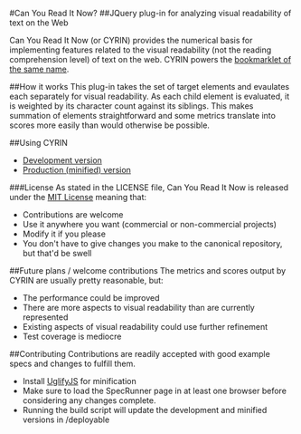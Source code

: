 #Can You Read It Now?
##JQuery plug-in for analyzing visual readability of text on the Web

Can You Read It Now (or CYRIN) provides the numerical basis for implementing features related to the visual readability (not the reading comprehension level) of text on the web. CYRIN powers the [bookmarklet of the same name](http://canyoureaditnow.com/).

##How it works
This plug-in takes the set of target elements and evaulates each separately for visual readability. As each child element is evaluated, it is weighted by its character count against its siblings. This makes summation of elements straightforward and some metrics translate into scores more easily than would otherwise be possible.

##Using CYRIN

* [Development version](https://github.com/kevingorski/CanYouReadItNow/raw/master/deployable/CYRIN.dev.js)
* [Production (minified) version](https://github.com/kevingorski/CanYouReadItNow/raw/master/deployable/CYRIN.min.js)

###License
As stated in the LICENSE file, Can You Read It Now is released under the [MIT License](http://www.opensource.org/licenses/mit-license) meaning that:

* Contributions are welcome
* Use it anywhere you want (commercial or non-commercial projects)
* Modify it if you please
* You don't have to give changes you make to the canonical repository, but that'd be swell

##Future plans / welcome contributions
The metrics and scores output by CYRIN are usually pretty reasonable, but:

* The performance could be improved
* There are more aspects to visual readability than are currently represented
* Existing aspects of visual readability could use further refinement
* Test coverage is mediocre

##Contributing
Contributions are readily accepted with good example specs and changes to fulfill them.

* Install [UglifyJS](https://github.com/mishoo/UglifyJS) for minification
* Make sure to load the SpecRunner page in at least one browser before considering any changes complete.
* Running the build script will update the development and minified versions in /deployable